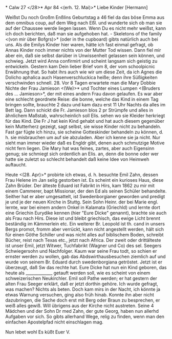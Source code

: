  <Sonntg>* Calw 27 </28>* Apr 84
 <(erh. 12. Mai)>*
Liebe Kinder [Hermann]

Weißst Du noch Großm Enßlins Geburtstag a 46 fiel da das böse Emma aus dem omnibus coup‚ auf dem Weg nach Eßl. und wunderte sich ob man sie auf der Chaussee werde liegen lassen. Wenn Du es nicht mehr weißst, kann ich doch berichten, daß man sie aufgehoben hat. - Skeletons of the family <(von mir über Bofgrs)>* (oder in the cupboard) gibts natürlich auch bei uns. Als die Emilys Kinder hier waren, hätte ich fast einmal gefragt, ob Annas Kinder noch immer nichts von der Mutter Tod wissen. Dann fiel mir aber ein, daß sie selbst darüber in Unwissenheit gelassen sein können, und schwieg. Jetzt wird Anna confirmirt und scheint langsam sich geistig zu entwickeln. Gestern kam Dein lieber Brief vom 8, der vom schoolpicnic Erwähnung that. So habt ihrs auch wie wir um diese Zeit, da ich Agnes die Dolicho aphalica auch Hasenverschluckica heiße; denn ihre Süßigkeiten verschwinden schnell. 
28. Vor 8 Tagen erwartete man die Mary Dobbie Nichte der Frau Jamieson <(We)>* und Tochter eines Lumpen <(Bruders des ... Jamieson>*, der mit eines andern Frau davon gelaufen. Es war aber eine schlecht geordnete Reise: die bonne, welche das Kind in einem Tag bringen sollte, brauchte 2 dazu und kam dazu erst 11 Uhr Nachts da alles im Bett lag. Dann schickt die Fr. Jamieson blos 2 pr Strümpfe und alles in ähnlichem Maßstab, wahrscheinlich soll Elis. sehen wo sie Kleider herkriegt für das Kind. Die Fr J hat kein Kind gehabt und hat auch diesem gegenüber kein Mutterherz gezeigt, sagt selbst, sie wisse Kinder nicht zu behandeln. Fast gar fügte ich hinzu, sie scheine Gotteskinder behandeln zu können, d. h. sie misbrauchen um auf sie abzuladen. Aber ich kenne sie ja nicht. Nur sieht man immer wieder daß es Engldr gibt, denen auch schmutzige Motive nicht fern liegen. Die Mary hat was feines, zartes, aber auch Eigensinn genug; sie schmiegt sich ordentlich an Elis. an, denn die bonne oder wer hatte sie zuletzt so schlecht behandelt daß keine Idee von Heimweh auftaucht.

Heute <(28. Apr)>* probirte ich etwas, d. h. besuchte Emil Zahn, dessen Frau Helene im Jan selig gestorben ist. Es scheint ein kurioses Haus, diese Zahn Brüder. Der älteste Eduard ist Fabrikt in Hirs, kam 1862 zu mir mit einem Cammerer, bapt Missionar, der den Ed als seinen Schüler behandelte. Seither hat er aber umgesattelt, ist Swedenborgianer geworden und predigt je und je der neuen Kirche in Stuttg. Sein Sohn Heinr. der bei Marie engl. lernte, war bei einem andern Onkel in Kalamata (Griechld) und lernte dort eine Griechin Eurydike kennen (hier "Eure Dicke" genannt), brachte sie auch als Frau nach Hirs. Diese ist und bleibt griechisch, das ewige Licht brennt beständig im Kämmerlein etc. Ein weiterer Br. Leopold ist th. cand in unsers Bergs promot, fromm aber verrückt, kann nicht angestellt werden, hält sich für einen Göthe Schiller und was nicht alles auf biblischem Boden, schreibt Bücher, reist nach Texas etc., jetzt nach Africa. Der zweit oder drittälteste ist unser Emil, jetzt Witwer, Tuchfabrikt (Wagner und Co) des sel. Seegers Schwiegersohn und Nachfolger. Kaum war seine Frau todt, so schien er ernster werden zu wollen, gab das Abdswirthausbesuchen ziemlich auf und wurde von seinem Br. Eduard durch swedenborgiana getröstet. Jetzt ist er überzeugt, daß Sw das rechte hat. Eure Dicke hat nun ein Kind geboren, das heute als _____________ getauft werden soll, wie es scheint von einem schweizerischen Neukirchler. Emil soll Pathe werden; er hat gestern der alten Frau Seeger erklärt, daß er jetzt dorthin gehöre. Ich wurde gefragt, was machen? Nichts als beten. Doch kam mirs in der Nacht, ich könnte ja etwas Warnung versuchen, ging also früh hinab. Konnte ihn aber nicht dazubringen, die Sache doch erst mit Berg oder Braun zu besprechen, er weiß alles gewiß. Will übrigens aus der Kirche nicht austreten. Seine 4 Mädchen und der Sohn Dr med Zahn, der gute Georg, haben nun allerhd Aufgaben vor sich. So gibts allerhand Wege, relig zu finden, wenn man den einfachen Apostelpfad nicht einschlagen mag.

 Nun lebet wohl Es küßt Euer V.
